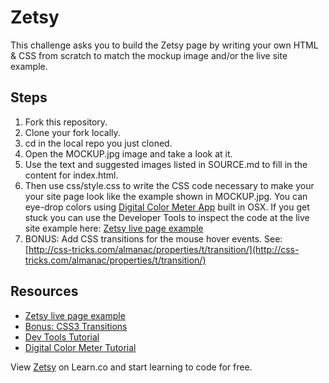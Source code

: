 
# Zetsy

This challenge asks you to build the Zetsy page by writing your own HTML & CSS from scratch to match the mockup image and/or the live site example.

## Steps

1. Fork this repository.
2. Clone your fork locally.
3. cd in the local repo you just cloned.
4. Open the MOCKUP.jpg image and take a look at it.
5. Use the text and suggested images listed in SOURCE.md to fill in the content for index.html.
6. Then use css/style.css to write the CSS code necessary to make your your site page look like the example shown in MOCKUP.jpg. You can eye-drop colors using [Digital Color Meter App](http://www.techrepublic.com/blog/apple-in-the-enterprise/discover-the-digitalcolor-meter-tool-on-your-mac/#) built in OSX. If you get stuck you can use the Developer Tools to inspect the code at the live site example here: [Zetsy live page example](http://learn-co-curriculum.github.io/fe-zetsy/)
7. BONUS: Add CSS transitions for the mouse hover events. See: [http://css-tricks.com/almanac/properties/t/transition/](http://css-tricks.com/almanac/properties/t/transition/)

## Resources

 * [Zetsy live page example](http://learn-co-curriculum.github.io/fe-zetsy/)
 * [Bonus: CSS3 Transitions](http://css-tricks.com/almanac/properties/t/transition/)
 * [Dev Tools Tutorial](http://code.tutsplus.com/tutorials/chrome-dev-tools-markup-and-style--net-27149)
 * [Digital Color Meter Tutorial](http://www.techrepublic.com/blog/apple-in-the-enterprise/discover-the-digitalcolor-meter-tool-on-your-mac/#)

<p data-visibility='hidden'>View <a href='https://learn.co/lessons/fe-zetsy' title='Zetsy'>Zetsy</a> on Learn.co and start learning to code for free.</p>

